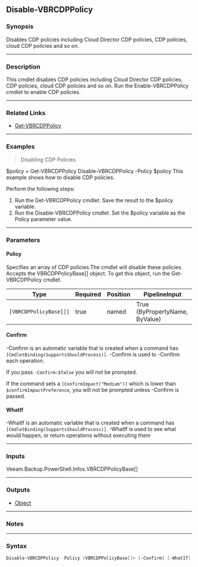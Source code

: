 Disable-VBRCDPPolicy
--------------------

### Synopsis
Disables CDP policies including Cloud Director CDP policies, CDP policies, cloud CDP policies and so on.

---

### Description

This cmdlet disables CDP policies including Cloud Director CDP policies, CDP policies, cloud CDP policies and so on. Run the Enable-VBRCDPPolicy cmdlet to enable CDP policies.

---

### Related Links
* [Get-VBRCDPPolicy](Get-VBRCDPPolicy)

---

### Examples
> Disabling CDP Policies

$policy = Get-VBRCDPPolicy
Disable-VBRCDPPolicy -Policy $policy
This example shows how to disable CDP policies.

Perform the following steps:
1. Run the Get-VBRCDPPolicy cmdlet. Save the result to the $policy variable.
2. Run the Disable-VBRCDPPolicy cmdlet. Set the $policy variable as the Policy parameter value.

---

### Parameters
#### **Policy**
Specifies an array of CDP policies.The cmdlet will disable these policies.
Accepts the VBRCDPPolicyBase[] object. To get this object, run the Get-VBRCDPPolicy cmdlet.

|Type                  |Required|Position|PipelineInput                 |
|----------------------|--------|--------|------------------------------|
|`[VBRCDPPolicyBase[]]`|true    |named   |True (ByPropertyName, ByValue)|

#### **Confirm**
-Confirm is an automatic variable that is created when a command has ```[CmdletBinding(SupportsShouldProcess)]```.
-Confirm is used to -Confirm each operation.

If you pass ```-Confirm:$false``` you will not be prompted.

If the command sets a ```[ConfirmImpact("Medium")]``` which is lower than ```$confirmImpactPreference```, you will not be prompted unless -Confirm is passed.

#### **WhatIf**
-WhatIf is an automatic variable that is created when a command has ```[CmdletBinding(SupportsShouldProcess)]```.
-WhatIf is used to see what would happen, or return operations without executing them

---

### Inputs
Veeam.Backup.PowerShell.Infos.VBRCDPPolicyBase[]

---

### Outputs
* [Object](https://learn.microsoft.com/en-us/dotnet/api/System.Object)

---

### Notes

---

### Syntax
```PowerShell
Disable-VBRCDPPolicy -Policy <VBRCDPPolicyBase[]> [-Confirm] [-WhatIf] [<CommonParameters>]
```

